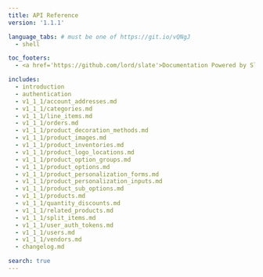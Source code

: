 ```yaml
---
title: API Reference
version: '1.1.1'

language_tabs: # must be one of https://git.io/vQNgJ
  - shell

toc_footers:
  - <a href='https://github.com/lord/slate'>Documentation Powered by Slate</a>

includes:
  - introduction
  - authentication
  - v1_1_1/account_addresses.md
  - v1_1_1/categories.md
  - v1_1_1/line_items.md
  - v1_1_1/orders.md
  - v1_1_1/product_decoration_methods.md
  - v1_1_1/product_images.md
  - v1_1_1/product_inventories.md
  - v1_1_1/product_logo_locations.md
  - v1_1_1/product_option_groups.md
  - v1_1_1/product_options.md
  - v1_1_1/product_personalization_forms.md
  - v1_1_1/product_personalization_inputs.md
  - v1_1_1/product_sub_options.md
  - v1_1_1/products.md
  - v1_1_1/quantity_discounts.md
  - v1_1_1/related_products.md
  - v1_1_1/split_items.md
  - v1_1_1/user_auth_tokens.md
  - v1_1_1/users.md
  - v1_1_1/vendors.md
  - changelog.md

search: true
---
```


